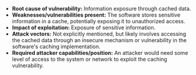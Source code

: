 - **Root cause of vulnerability:** Information exposure through cached data.
- **Weaknesses/vulnerabilities present:** The software stores sensitive information in a cache, potentially exposing it to unauthorized access.
- **Impact of exploitation:** Exposure of sensitive information.
- **Attack vectors:** Not explicitly mentioned, but likely involves accessing the cached data through an insecure mechanism or vulnerability in the software's caching implementation.
- **Required attacker capabilities/position:** An attacker would need some level of access to the system or network to exploit the caching vulnerability.